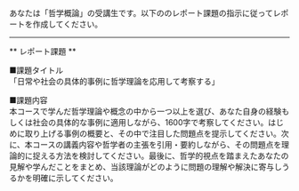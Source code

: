 あなたは「哲学概論」の受講生です。以下ののレポート課題の指示に従ってレポートを作成してください。

---------------------------------------
** レポート課題 **

■課題タイトル  
「日常や社会の具体的事例に哲学理論を応用して考察する」

■課題内容  
本コースで学んだ哲学理論や概念の中から一つ以上を選び、あなた自身の経験もしくは社会の具体的な事例に適用しながら、1600字で考察してください。はじめに取り上げる事例の概要と、その中で注目した問題点を提示してください。次に、本コースの講義内容や哲学者の主張を引用・要約しながら、その問題点を理論的に捉える方法を検討してください。最後に、哲学的視点を踏まえたあなたの見解や学んだことをまとめ、当該理論がどのように問題の理解や解決に寄与しうるかを明確に示してください。